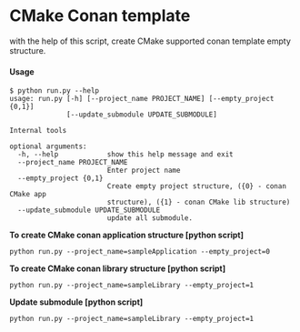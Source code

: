 # CMake Conan template

with the help of this script, create CMake supported conan template empty structure.

#### Usage
```[bash]
$ python run.py --help
usage: run.py [-h] [--project_name PROJECT_NAME] [--empty_project {0,1}]
              [--update_submodule UPDATE_SUBMODULE]

Internal tools

optional arguments:
  -h, --help            show this help message and exit
  --project_name PROJECT_NAME
                        Enter project name
  --empty_project {0,1}
                        Create empty project structure, ({0} - conan CMake app
                        structure), ({1} - conan CMake lib structure)
  --update_submodule UPDATE_SUBMODULE
                        update all submodule.
```

**To create CMake conan application structure [python script]**
```[bash] 
python run.py --project_name=sampleApplication --empty_project=0
```

**To create CMake conan library structure [python script]**
```[bash]
python run.py --project_name=sampleLibrary --empty_project=1
```

**Update submodule [python script]**
```[bash]
python run.py --project_name=sampleLibrary --empty_project=1
```
